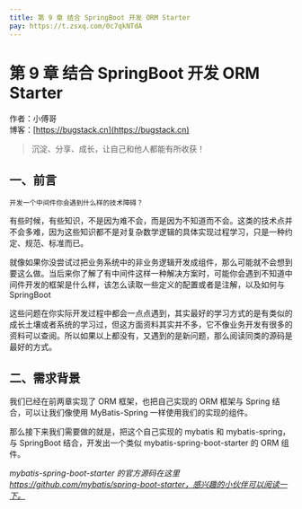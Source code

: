 ```yaml
---
title: 第 9 章 结合 SpringBoot 开发 ORM Starter
pay: https://t.zsxq.com/0c7qkNTdA
---
```


# 第 9 章 结合 SpringBoot 开发 ORM Starter

作者：小傅哥
<br/>博客：[https://bugstack.cn](https://bugstack.cn)

>沉淀、分享、成长，让自己和他人都能有所收获！

## 一、前言

`开发一个中间件你会遇到什么样的技术障碍？`

有些时候，有些知识，不是因为难不会，而是因为不知道而不会。这类的技术点并不会多难，因为这些知识都不是对复杂数学逻辑的具体实现过程学习，只是一种约定、规范、标准而已。

就像如果你没尝试过把业务系统中的非业务逻辑开发成组件，那么可能就不会想到要这么做。当后来你了解了有中间件这样一种解决方案时，可能你会遇到不知道中间件开发的框架是什么样，该怎么读取一些定义的配置或者是注解，以及如何与 SpringBoot 

这些问题在你实际开发过程中都会一点点遇到，其实最好的学习方式的是有类似的成长土壤或者系统的学习过，但这方面资料其实并不多，它不像业务开发有很多的资料可以查阅。所以如果以上都没有，又遇到的是新问题，那么阅读同类的源码是最好的方式。

## 二、需求背景

我们已经在前两章实现了 ORM 框架，也把自己实现的 ORM 框架与 Spring 结合，可以让我们像使用 MyBatis-Spring 一样使用我们的实现的组件。

那么接下来我们需要做的就是，把这个自己实现的 mybatis 和 mybatis-spring，与 SpringBoot 结合，开发出一个类似 mybatis-spring-boot-starter 的 ORM 组件。

*mybatis-spring-boot-starter 的官方源码在这里 https://github.com/mybatis/spring-boot-starter，感兴趣的小伙伴可以阅读一下。* 